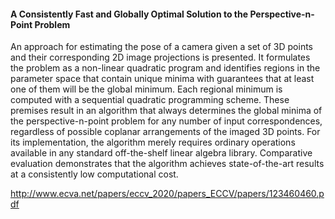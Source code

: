 #### A Consistently Fast and Globally Optimal Solution to the Perspective-n-Point Problem

An approach for estimating the pose of a camera given a set
of 3D points and their corresponding 2D image projections is presented.
It formulates the problem as a non-linear quadratic program and identifies regions in the parameter space that contain unique minima with
guarantees that at least one of them will be the global minimum. Each
regional minimum is computed with a sequential quadratic programming
scheme. These premises result in an algorithm that always determines
the global minima of the perspective-n-point problem for any number
of input correspondences, regardless of possible coplanar arrangements
of the imaged 3D points. For its implementation, the algorithm merely
requires ordinary operations available in any standard off-the-shelf linear
algebra library. Comparative evaluation demonstrates that the algorithm
achieves state-of-the-art results at a consistently low computational cost.

http://www.ecva.net/papers/eccv_2020/papers_ECCV/papers/123460460.pdf
